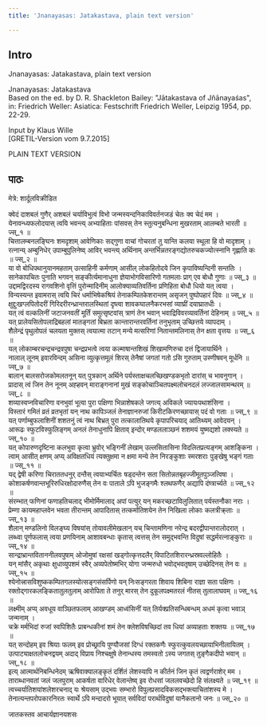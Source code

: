 ```yaml
---
title: 'Jnanayasas: Jatakastava, plain text version'

---
```

## Intro
  
  
  
  
 Jnanayasas: Jatakastava, plain text version   
  
  
  
  
Jnanayasas: Jatakastava  
Based on the ed. by D. R. Shackleton Bailey: "Jātakastava of Jñānayaśas",  
in: Friedrich Weller: Asiatica: Festschrift Friedrich Weller, Leipzig 1954, pp. 22-29.  
  
  
  
Input by Klaus Wille  
[GRETIL-Version vom 9.7.2015]  
  
  
  
  
PLAIN TEXT VERSION  
  
  
  
  


## पाठः
  
  
  
  
  
  
मेत्रे: शार्दूलविक्रीडित  
  
  
क्वेदं दाशबलं गुणैर् अशबलं चर्याविभुत्वं विभो जन्मस्यन्दनिकाविवर्तनजडं चेतः क्व चेदं मम  ।  
येनावन्ध्यफलोदयास् त्वयि भवन्त्य् अभ्याहिताः पांसवस् तेन स्तुत्यनुबन्धिना मुखरताम् आलम्बते भारती  ॥ ज्स्_१ ॥  
चित्तालम्बनलङ्घिनः शमदृशाम् आवेणिकाः सद्गुणा वाचां गोचरतां तु यान्ति कलया स्थूला हि वो मादृशाम्  ।  
रत्नान्य् अम्बुनिधेर् उपाम्बुपुलिनेष्व् आविर् भवन्त्य् अर्थिनाम् अन्तर्भिन्नतरङ्गद्योतरुचकज्योत्स्नानि गृह्णाति कः  ॥ ज्स्_२ ॥  
या वो बोधिपथानुयानमहताम् उत्साहिनी कर्मणाम् आसील् लोकहितोदये जिन कृपाविष्यन्दिनी सन्ततिः  ।  
सानेकापचितः पुनाति भगवन् सङ्कीर्त्यमानाधुना ज्ञेयाभोगविसारिणो गतमलाः प्राग् एव बोधौ गुणाः  ॥ ज्स्_३ ॥  
उद्दामद्विरदस्य रागवशिनो वृत्तिं पुरोन्मादिनीम् आलोक्याव्यतिवर्तिना प्रणिहिता बोधौ धियो यत् त्वया  ।  
विन्यस्यन्त इवामरास् त्वयि चिरं धर्माभिषेकश्रियं तेनाकम्पितकेशरान्तम् असृजन् पुष्पोपहारं दिवः  ॥ ज्स्_४ ॥  
क्षुद्दुःखग्लपितोदरीं गिरिदरीरन्ध्रान्तरालस्थितां दृष्त्वा शावकघालनैकरभसां व्याघ्रीं दयाघ्रातधीः  ।  
यत् त्वं वल्कलिनीं जटाजनवतीं मूर्तिं समुत्सृष्टवांस् त्राणं तेन भवान् भवाद्रिविवरव्यावर्तिनां देहिनाम्  ॥ ज्स्_५ ॥  
यत् प्रालेयसितोपलाद्रिबहलां मातङ्गतां बिभ्रता कान्तारान्तरवर्तिनां तनुभृताम् उच्छित्तये व्यापदाम्  ।  
शैलेन्द्रं पृथुलोपलं चलयता मुक्तस् त्वयात्मा तटान् मन्ये मत्सरिणां नितान्तमलिनास् तेन क्षता वृत्तयः  ॥ ज्स्_६ ॥  
यल् लोकाम्बरचन्द्रचन्द्रवपुषा चन्द्रप्रभत्वे त्वया कल्माषान्तशिखं शिखामणिरुचा दत्तं द्विजायार्थिने  ।  
नालाल् लूनम् इवारविन्दम् असिना व्युत्कृत्तमूलं शिरस् तेनैषां जगतां गतो ऽसि गुरुताम् उस्णीषवन् मूर्धनि  ॥ ज्स्_७ ॥  
बालान् बालसरोजकोमलतनून् यत् पुत्रकान् अर्थिने पर्यस्ताक्षचलच्छिखण्डकभृतो दारांस् च भावनुगान्  ।  
प्रादास् त्वं जिन तेन नूनम् अह्हवन् माराङ्गनानां मुखं सङ्कोचाञ्चितपक्ष्मलोचनदलं लज्जालसामन्थरम्  ॥ ज्स्_८ ॥  
शय्यास्वप्नविचारिणा वनभुवां भूत्वा पुरा पक्षिणा भिन्नाशेषकले जगत्य् अविकले ज्यायःपथाशंसिना  ।  
विस्तारं गमितं व्रतं व्रतभृतां यन् नाथ कापिञ्जलं तेनाज्ञानरुजां किरीटकिरणच्छायास् पदं वो गताः  ॥ ज्स्_९ ॥  
यत् पर्णाम्बुफलाशिनीं शशतनुं त्वं नाथ बिभ्रत् पुरा तत्कालातिथये कृपापरिचयाद् आतिथ्यम् आवेदयन्  ।  
आरूढः स्फुटविस्फुलिङ्गम् अनलं तेनाधुनापि क्षिताव् इन्दोर् मण्डललाञ्छनं शशमयं युष्मद्यशो लक्स्यते  ॥ ज्स्_१० ॥  
यत् कोपारुणदृष्टिना कलभुवा कृत्वा भ्रुवोर् भङ्गिनीं लेखाम् उल्लसितासिना विदलितप्रत्यङ्गम् आशङ्किना  ।  
त्वाम् आसीत् क्षणम् अप्य् अविक्षतधियं त्यक्तुक्षमा न क्षमा मन्ये तेन निरङ्कुशाः स्मरशराः पुङ्खेषु भङ्गं गताः  ॥ ज्स्_११ ॥  
यद् द्वेषी करिणा चिराततधनुर् दन्तैस् त्वयाभ्यर्चितः षड्दन्तेन सता सितोन्नतबृहज्जीमूतपुञ्जत्विषा  ।  
कोशाकर्षणवान्तभूरिरुधिरक्षोदारुणैस् तेन वः पाताले ऽपि भुजङ्गमैः श्लथफणैर् अद्यापि दंष्त्रार्च्यते  ॥ ज्स्_१२ ॥  
संरम्भात् फणिनां फणाहतिचलाद् भीमोर्मिमालाद् अपां पत्युर् यन् मकरच्छटाविलुलितात् पर्यस्तनौका नराः  ।  
प्रेम्णा कायमहाप्लवेन भवता तीरान्तम् आपादितास् तत्कर्मातिशयेन तेन निखिला लोकाः कलत्रीक्र्ताः  ॥ ज्स्_१३ ॥  
शैलान् मण्डलिनो विलङ्घ्य विषयांस् तोयावलीमेखलान् यच् चिन्तामणिना नरेन्द्र बदरद्वीपान्तरालोदरात्  ।  
लब्ध्वा पूर्णफलास् त्वया प्रणयिनाम् आशावबन्धाः कृतास् त्वत्तस् तेन समुद्भवन्ति विदुषां सद्धर्मरत्नाङ्कुराः  ॥ ज्स्_१४ ॥  
सान्द्राभ्रान्तविताननीलवपुषाम् ओजोमुषां रक्षसां खड्गोत्कृत्तदलैर् विपाटितशिरारन्ध्रस्रवल्लोहितैः  ।  
यन् मांसैर् अकृथाः क्षुधाव्युपशमं स्वैर् अव्यपेतोष्मभिर् योगा जन्मरुधो भवोद्भवतृषाम् उच्छेदिनस् तेन वः  ॥ ज्स्_१५ ॥  
श्येनोत्त्रासविशुष्ककम्पितगलस्योत्सङ्गसंसर्पिणो यन् निःसङ्गरता शिवाय शिबिना राज्ञा सता पक्षिणः  ।  
रक्तोद्गारकलङ्कितातुलतुलाम् आरोपिता ते तनुर् मारस् तेन दुकूलपक्ष्मतरलं नीतस् तुलालाघवम्  ॥ ज्स्_१६ ॥  
लक्ष्मीम् अप्य् अवधूय वाञ्छितफलाम् आखण्डम् आध्वंसिनीं यत् तिर्यक्प्रतिसन्धिबन्धम् अधमं कृत्वा भवाञ् जन्मनाम्  ।  
चक्रे मर्मभिदां रुजां स्वपिशितैः प्राबन्धकीनां शमं तेन क्लेशविषच्छिदां तव धियां अव्याहताः शक्तयः  ॥ ज्स्_१७ ॥  
यत् सन्दोहम् इव श्रियाः फलम् इव प्रोच्छ्रायि पुण्यौजसां दिग्धं रक्तकणैः स्फुरत्कुवलयच्छायाभिनीलायितम्  ।  
उत्पाट्याक्षतलोचनद्वयम् अदाद् विप्राय निश्चक्षुषे तेनान्धस्य तमस्वतो ऽस्य जगतस् तुङ्गैकदीपो भवान्  ॥ ज्स्_१८ ॥  
इत्य् आत्मार्थनिबन्धिनेदम् ऋषिवाक्यालङ्कृतं दर्शितं लेशस्यापि न कीर्तनं जिन कृतं त्वद्वर्णराशेर् मम  ।  
ताराब्धानवतां जलं जलपुराम् आकर्षता वारिधेर् वेलान्तेष्व् इव रोधसां जललवच्छेदो हि संलक्ष्यते  ॥ ज्स्_१९ ॥  
त्वच्चर्यातिशयांशलेशरचनाद् यः श्रेयसाम् उद्भवः सम्भारो विपुलप्रसादविकसद्भक्त्याचितांशस्य मे  ।  
तेनात्यन्तपरोपकारनिरतः स्वार्थे ऽपि मन्दादरो भूयात् सर्वविदां परार्थविदुषां यानैकतानो जनः  ॥ ज्स्_२० ॥  
  
जातकस्तव आचार्यज्ञानयशसः  
  
  
  
  
